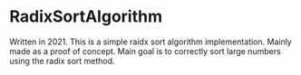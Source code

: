 # RadixSortAlgorithm
 Written in 2021. This is a simple raidx sort algorithm implementation. Mainly made as a proof of concept. Main goal is to correctly sort large numbers using the radix sort method.
